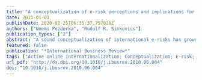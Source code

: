 ```yaml
---
title: "A conceptualization of e-risk perceptions and implications for small firm active online internationalization"
date: 2011-01-01
publishDate: 2020-02-25T06:35:37.757026Z
authors: ["Noemi Pezderka", "Rudolf R. Sinkovics"]
publication_types: ["2"]
abstract: "A sound conceptualization of international e-risks has grown in demand, because of the increasing penetration of the Internet, and specifically the enabling-facility of the Internet technology for small firms. Yet, to date, there has been no study explicitly attempting to build an international business risk framework for the online environment, nor to explain online internationalization decisions. The purpose of the present paper is threefold, (1) to combine and complement the existing traditional international risk constructs and the emerging views on e-business risks into a comprehensive and unified international risk framework for the online context; (2) to develop propositions regarding SMEs' active online internationalization decisions by drawing on Dunning's OLI framework; and (3) to explore the online-offline risk trade-off inherent in online internationalization decisions by integrating the e-risk framework into the eclectic paradigm."
featured: false
publication: "*International Business Review*"
tags: ["Active online internationalization; Conceptualization; E-risk; International business; Online; Risk; SME;"]
url_pdf: "http://dx.doi.org/10.1016/j.ibusrev.2010.06.004"
doi: "10.1016/j.ibusrev.2010.06.004"
---
```


